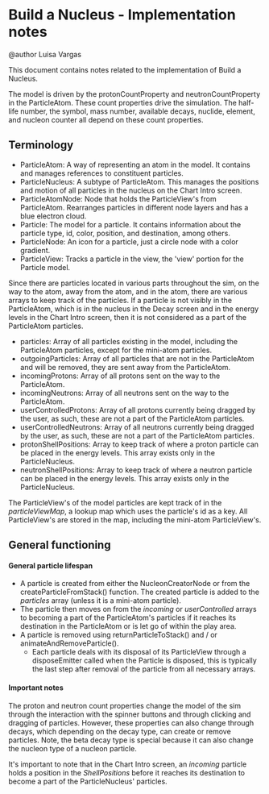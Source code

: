 # Build a Nucleus - Implementation notes

@author Luisa Vargas

This document contains notes related to the implementation of Build a Nucleus.

The model is driven by the protonCountProperty and neutronCountProperty in the ParticleAtom. These count properties
drive the simulation. The half-life number, the symbol, mass number, available decays, nuclide, element, and nucleon
counter all depend on these count properties.

## Terminology

- ParticleAtom: A way of representing an atom in the model. It contains and manages references to constituent particles.
- ParticleNucleus: A subtype of ParticleAtom. This manages the positions and motion of all particles in the nucleus
  on the Chart Intro screen.
- ParticleAtomNode: Node that holds the ParticleView's from ParticleAtom. Rearranges particles in different node layers
  and has a blue electron cloud.
- Particle: The model for a particle. It contains information about the particle type, id, color, position, and
  destination, among others.
- ParticleNode: An icon for a particle, just a circle node with a color gradient.
- ParticleView: Tracks a particle in the view, the 'view' portion for the Particle model.

Since there are particles located in various parts throughout the sim, on the way to the atom, away from the atom,
and in the atom, there are various arrays to keep track of the particles. If a particle is not visibly in the
ParticleAtom, which is in the nucleus in the Decay screen and in the energy levels in the Chart Intro screen, then it
is not considered as a part of the ParticleAtom particles.

- particles: Array of all particles existing in the model, including the ParticleAtom particles, except for the
  mini-atom particles.
- outgoingParticles: Array of all particles that are not in the ParticleAtom and will be removed, they are sent away
  from the ParticleAtom.
- incomingProtons: Array of all protons sent on the way to the ParticleAtom.
- incomingNeutrons: Array of all neutrons sent on the way to the ParticleAtom.
- userControlledProtons: Array of all protons currently being dragged by the user, as such, these are not a part of the
  ParticleAtom particles.
- userControlledNeutrons: Array of all neutrons currently being dragged by the user, as such, these are not a part of
  the ParticleAtom particles.
- protonShellPositions: Array to keep track of where a proton particle can be placed in the energy levels. This array
  exists only in the ParticleNucleus.
- neutronShellPositions: Array to keep track of where a neutron particle can be placed in the energy levels. This array
  exists only in the ParticleNucleus.

The ParticleView's of the model particles are kept track of in the _particleViewMap_, a lookup map which uses the
particle's id as a key. All ParticleView's are stored in the map, including the mini-atom ParticleView's.

## General functioning

#### General particle lifespan

- A particle is created from either the NucleonCreatorNode or from the createParticleFromStack() function. The created
  particle is added to the _particles_ array (unless it is a mini-atom particle).
- The particle then moves on from the _incoming_ or _userControlled_ arrays to becoming a part of the ParticleAtom's
  particles if it reaches its destination in the ParticleAtom or is let go of within the play area.
- A particle is removed using returnParticleToStack() and / or animateAndRemoveParticle().
    - Each particle deals with its disposal of its ParticleView through a disposeEmitter called when the Particle is
      disposed, this is typically the last step after removal of the particle from all necessary arrays.

#### Important notes

The proton and neutron count properties change the model of the sim through the interaction with the spinner buttons and
through clicking and dragging of particles. However, these properties can also change through decays, which depending
on the decay type, can create or remove particles. Note, the beta decay type is special because it can also change the
nucleon type of a nucleon particle.

It's important to note that in the Chart Intro screen, an _incoming_ particle holds a position in the _ShellPositions_
before it reaches its destination to become a part of the ParticleNucleus' particles.